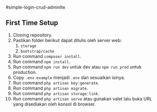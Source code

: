 #simple-login-crud-adminlte

## First Time Setup
1. Cloning repository.
1. Pastikan folder berikut dapat ditulis oleh server web:
	1. `storage`
	1. `bootstrap/cache`
1. Run command `composer install`.
1. Run command `npm install`.
1. Run command `npm run dev` untuk dev atau `npm run prod` untuk production.
1. Copy `.env.example` menjadi `.env` dan sesuaikan isinya.
1. Run command `php artisan key:generate`.
1. Run command `php artisan migrate`.
1. Run command `php artisan storage:link`.
1. Run command `php artisan serve` atau gunakan valet lalu buka URL yang disediakan oleh konsol di browser.
